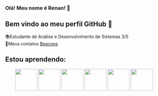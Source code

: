  ### Olá! Meu nome é Renan! 👋
 ## Bem vindo ao meu perfil GitHub 👋

📚Estudante de Análise e Desenvolvimento de Sistemas 3/5  
📧Meus contatos [Beacons](https://beacons.ai/cxto11)

## Estou aprendendo:
<div align="center">
  <img src="https://cdn.jsdelivr.net/gh/devicons/devicon/icons/git/git-original-wordmark.svg" width="70" height="70" />
  <img src="https://cdn.jsdelivr.net/gh/devicons/devicon/icons/redhat/redhat-original.svg" width="70" height="70" />
  <img src="https://cdn.jsdelivr.net/gh/devicons/devicon/icons/python/python-original.svg" width="70" height="70" />
  <img src="https://cdn.jsdelivr.net/gh/devicons/devicon/icons/nodejs/nodejs-original-wordmark.svg" width="70" height="70"  />
  <img src="https://cdn.jsdelivr.net/gh/devicons/devicon/icons/typescript/typescript-original.svg" width="70" height="70" />
  <img src="https://cdn.jsdelivr.net/gh/devicons/devicon/icons/nestjs/nestjs-plain.svg" width="70" height="70" />
 
         
          
</div>

